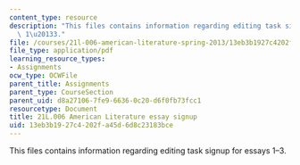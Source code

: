 ```yaml
---
content_type: resource
description: "This files contains information regarding editing task signup for essays\
  \ 1\u20133."
file: /courses/21l-006-american-literature-spring-2013/13eb3b1927c4202fa45d6d8c23183bce_MIT21L_006S13_essaysignup.pdf
file_type: application/pdf
learning_resource_types:
- Assignments
ocw_type: OCWFile
parent_title: Assignments
parent_type: CourseSection
parent_uid: d8a27106-7fe9-6636-0c20-d6f0fb73fcc1
resourcetype: Document
title: 21L.006 American Literature essay signup
uid: 13eb3b19-27c4-202f-a45d-6d8c23183bce
---
```

This files contains information regarding editing task signup for essays 1–3.

